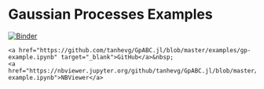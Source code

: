 # Gaussian Processes Examples

[![Binder](https://mybinder.org/badge_logo.svg)](https://mybinder.org/v2/gh/tanhevg/GpABC.jl/master?filepath=examples%2Fgp-example.ipynb)
```@raw html
<a href="https://github.com/tanhevg/GpABC.jl/blob/master/examples/gp-example.ipynb" target="_blank">GitHub</a>&nbsp;
<a href="https://nbviewer.jupyter.org/github/tanhevg/GpABC.jl/blob/master/examples/gp-example.ipynb">NBViewer</a>
```
